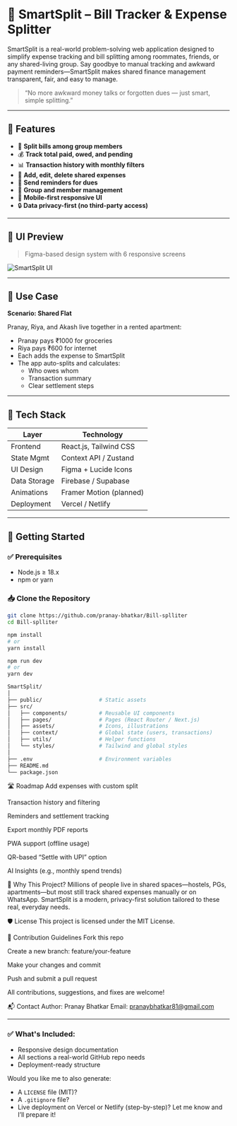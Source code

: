 # 💸 SmartSplit – Bill Tracker & Expense Splitter

SmartSplit is a real-world problem-solving web application designed to simplify expense tracking and bill splitting among roommates, friends, or any shared-living group. Say goodbye to manual tracking and awkward payment reminders—SmartSplit makes shared finance management transparent, fair, and easy to manage.

> “No more awkward money talks or forgotten dues — just smart, simple splitting.”

---

## 🌟 Features

- 🔄 **Split bills among group members**
- 💰 **Track total paid, owed, and pending**
- 📊 **Transaction history with monthly filters**
- 🧾 **Add, edit, delete shared expenses**
- 🔔 **Send reminders for dues**
- 👥 **Group and member management**
- 📱 **Mobile-first responsive UI**
- 🔒 **Data privacy-first (no third-party access)**

---

## 📸 UI Preview

> Figma-based design system with 6 responsive screens

![SmartSplit UI](./assets/smartsplit-preview.png)

---

## 🧠 Use Case

**Scenario: Shared Flat**

Pranay, Riya, and Akash live together in a rented apartment:
- Pranay pays ₹1000 for groceries
- Riya pays ₹600 for internet
- Each adds the expense to SmartSplit
- The app auto-splits and calculates:
  - Who owes whom
  - Transaction summary
  - Clear settlement steps

---

## 🔧 Tech Stack

| Layer        | Technology             |
|--------------|------------------------|
| Frontend     | React.js, Tailwind CSS |
| State Mgmt   | Context API / Zustand  |
| UI Design    | Figma + Lucide Icons   |
| Data Storage | Firebase / Supabase    |
| Animations   | Framer Motion (planned)|
| Deployment   | Vercel / Netlify       |

---

## 🚀 Getting Started

### ✅ Prerequisites
- Node.js ≥ 18.x
- npm or yarn

### 📥 Clone the Repository
```bash
git clone https://github.com/pranay-bhatkar/Bill-splliter
cd Bill-splliter

npm install
# or
yarn install

npm run dev
# or
yarn dev

SmartSplit/
│
├── public/                  # Static assets
├── src/
│   ├── components/          # Reusable UI components
│   ├── pages/               # Pages (React Router / Next.js)
│   ├── assets/              # Icons, illustrations
│   ├── context/             # Global state (users, transactions)
│   ├── utils/               # Helper functions
│   └── styles/              # Tailwind and global styles
│
├── .env                     # Environment variables
├── README.md
└── package.json


```


🛣 Roadmap
 Add expenses with custom split

 Transaction history and filtering

 Reminders and settlement tracking

 Export monthly PDF reports

 PWA support (offline usage)

 QR-based “Settle with UPI” option

 AI Insights (e.g., monthly spend trends)


 🎯 Why This Project?
Millions of people live in shared spaces—hostels, PGs, apartments—but most still track shared expenses manually or on WhatsApp. SmartSplit is a modern, privacy-first solution tailored to these real, everyday needs.


🛡 License
This project is licensed under the MIT License.


🤝 Contribution Guidelines
Fork this repo

Create a new branch: feature/your-feature

Make your changes and commit

Push and submit a pull request

All contributions, suggestions, and fixes are welcome!

📬 Contact
Author: Pranay Bhatkar
Email: pranaybhatkar81@gmail.com


---

### ✅ What's Included:
- Responsive design documentation
- All sections a real-world GitHub repo needs
- Deployment-ready structure

Would you like me to also generate:
- A `LICENSE` file (MIT)?
- A `.gitignore` file?
- Live deployment on Vercel or Netlify (step-by-step)?
Let me know and I’ll prepare it!